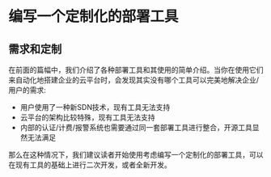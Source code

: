 # 编写一个定制化的部署工具

## 需求和定制

在前面的篇幅中，我们介绍了各种部署工具和其使用的简单介绍。当你在使用它们来自动化地搭建企业的云平台时，会发现其实没有哪个工具可以完美地解决企业/用户的需求:
  - 用户使用了一种新SDN技术，现有工具无法支持
  - 云平台的架构比较特殊，现有工具无法支持
  - 内部的认证/计费/报警系统也需要通过同一套部署工具进行整合，开源工具显然无法满足

那么在这种情况下，我们建议读者开始使用考虑编写一个定制化的部署工具，可以在现有工具的基础上进行二次开发，或者全新开发。


